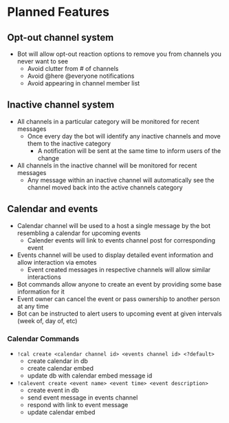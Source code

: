 # Planned Features

## Opt-out channel system
  - Bot will allow opt-out reaction options to remove you from channels you never want to see
    - Avoid clutter from # of channels
    - Avoid @here @everyone notifications
    - Avoid appearing in channel member list

## Inactive channel system
  - All channels in a particular category will be monitored for recent messages
    - Once every day the bot will identify any inactive channels and move them to the inactive category
      - A notification will be sent at the same time to inform users of the change
  - All channels in the inactive channel will be monitored for recent messages
    - Any message within an inactive channel will automatically see the channel moved back into the active channels category

## Calendar and events
  - Calendar channel will be used to a host a single message by the bot resembling a calendar for upcoming events
    - Calender events will link to events channel post for corresponding event
  - Events channel will be used to display detailed event information and allow interaction via emotes
    - Event created messages in respective channels will allow similar interactions
  - Bot commands allow anyone to create an event by providing some base information for it
  - Event owner can cancel the event or pass ownership to another person at any time
  - Bot can be instructed to alert users to upcoming event at given intervals (week of, day of, etc)
### Calendar Commands
  - `!cal create <calendar channel id> <events channel id> <?default>`
    - create calendar in db
    - create calendar embed
    - update db with calendar embed message id
  - `!calevent create <event name> <event time> <event description>`
    - create event in db
    - send event message in events channel
    - respond with link to event message
    - update calendar embed